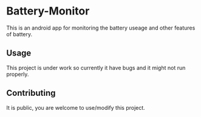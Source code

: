 # Battery-Monitor
This is an android app for monitoring the battery useage and other features of battery.
## Usage
This project is under work so currently it have bugs and it might not run properly.
## Contributing
 It is public, you are welcome to use/modify this project.
